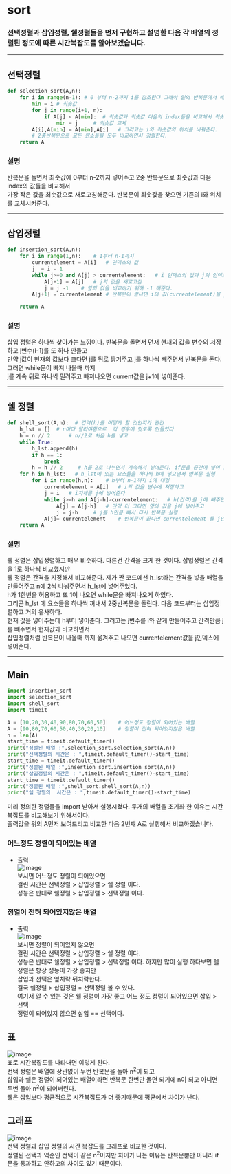 # sort  
### 선택정렬과 삽입정렬, 쉘정렬들을 먼저 구현하고 설명한 다음 각 배열의 정렬된 정도에 따른 시간복잡도를 알아보겠습니다.  
- - - 
## 선택정렬  
``` python 
def selection_sort(A,n):
    for i in range(n-1): # 0 부터 n-2까지 i를 참조한다 그래야 밑의 반복문에서 배열의 범위를 안 넘어간다
        min = i # 최솟값
        for j in range(i+1, n):  
            if A[j] < A[min]:  # 최솟값과 최솟값 다음의 index들을 비교해서 최솟값이 더 크다면
                min = j     # 최솟값 교체
        A[i],A[min] = A[min],A[i]   # 그리고는 i와 최솟값의 위치를 바꿔준다.
        # 2중반복문으로 모든 원소들을 모두 비교하면서 정렬한다.
    return A
```
### 설명  
반복문을 돌면서 최솟값에 0부터 n-2까지 넣어주고 2중 반복문으로 최솟값과 다음 index의 값들을 비교해서  
가장 작은 값을 최솟값으로 새로고침해준다. 반복문이 최솟값을 찾으면 기존의 i와 위치를 교체시켜준다.  
- - -
##  삽입정렬  
``` python
def insertion_sort(A,n):
    for i in range(1,n):    # 1부터 n-1까지
        currentelement = A[i]   # 인덱스의 값
        j  = i - 1  
        while j>=0 and A[j] > currentelement:   # i 인덱스의 값과 j의 인덱스 값을 비교 j가 더 크다면
            A[j+1] = A[j]   # j의 값을 새로고침
            j = j -1    # 앞의 값을 비교하기 위해 -1 해준다.
        A[j+1] = currentelement # 반복문이 끝나면 i의 값(currentelement)을 j+1에 넣어준다.

    return A
```
### 설명  
삽입 정렬은 하나씩 찾아가는 느낌이다. 반복문을 돌면서 먼저 현재의 값을 변수의 저장하고 j변수(i-1)를 또 하나 만들고  
만약 j값이 현재의 값보다 크다면 j를 뒤로 땅겨주고 j를 하나씩 빼주면서 반복문을 돈다. 그러면 while문이 빠져 나올때 까지  
j를 계속 뒤로 하나씩 밀려주고 빠져나오면 current값을 j+1에 넣어준다.  
- - -  
## 쉘 정렬  
``` python
def shell_sort(A,n):  # 간격(h)를 어떻게 할 것인지가 관건
    h_lst = []  # n마다 달라야함으로  각 경우에 맞도록 만들었다
    h = n // 2      # n//2로 처음 h를 넣고
    while True:
        h_lst.append(h)
        if h == 1:
            break
        h = h // 2     # h를 2로 나누면서 계속해서 넣어준다. if문을 중간에 넣어 1을 한번 참조하도록 하였다.
    for h in h_lst:   # h_lst에 있는 요소들을 하나씩 h에 넣으면서 반복문 실행
        for i in range(h,n):    # h부터 n-1까지 i에 대입
            currentelement = A[i]   # i의 값을 변수에 저장하고
            j = i   # i자체를 j에 넣어준다
            while j>=h and A[j-h]>currentelement:   # h(간격)을 j에 빼주면서 currentelement 와 비교
                A[j] = A[j-h]   # 만약 더 크다면 앞의 값을 j에 넣어주고
                j = j-h     # j를 h만큼 빼서 다시 반복문 실행
            A[j]= currentelement    # 반복문이 끝나면 currentelement 를 j인덱스에 넣어준다
    return A
```
### 설명  
쉘 정렬은 삽입정렬하고 매우 비슷하다. 다른건 간격을 크게 한 것이다. 삽입정렬은 간격을 1로 하나씩 비교했지만  
쉘 정렬은 간격을 지정해서 비교해준다. 제가 짠 코드에선 h_lst라는 간격을 넣을 배열을 만들어주고 n에 2씩 나눠주면서 h_lst에 넣어주었다.  
h가 1한번을 허용하고 또 1이 나오면 while문을 빠져나오게 하였다.  
그리곤 h_lst 에 요소들을 하나씩 꺼내서 2중반복문을 돌린다. 다음 코드부터는 삽입정렬하고 거의 유사하다.  
현재 값을 넣어주는데 h부터 넣어준다. 그러고는 j변수를 i와 같게 만들어주고 간격만큼 j를 뺴주면서 현재값과 비교하면서  
삽입정렬처럼 반복문이 나올때 까지 옮겨주고 나오면 currentelement값을 j인덱스에 넣어준다.  
- - -
## Main
``` python
import insertion_sort
import selection_sort
import shell_sort
import timeit

A = [10,20,30,40,90,80,70,60,50]    # 어느정도 정렬이 되어있는 배열
A = [90,80,70,60,50,40,30,20,10]    # 정렬이 전혀 되어있지않은 배열
n = len(A)
start_time = timeit.default_timer()
print("정렬된 배열 :",selection_sort.selection_sort(A,n))
print("선택정렬의 시간은 : ",timeit.default_timer()-start_time)
start_time = timeit.default_timer()
print("정렬된 배열 :",insertion_sort.insertion_sort(A,n))
print("삽입정렬의 시간은 : ",timeit.default_timer()-start_time)
start_time = timeit.default_timer()
print("정렬된 배열 :",shell_sort.shell_sort(A,n))
print("쉘 정렬의  시간은 : ",timeit.default_timer()-start_time)
```
미리 정의한 정렬들을 import 받아서 실행시켰다.
두개의 배열을 초기화 한 이유는 시간복잡도를 비교해보기 위해서이다.  
출력값을 위의 A먼저 보여드리고 비교한 다음 2번쨰 A로 실행해서 비교하겠습니다.  
### 어느정도 정렬이 되어있는 배열  
* 출력  
![image](https://user-images.githubusercontent.com/80373033/116665175-60f8a180-a9d4-11eb-8599-a766cb7af788.png)  
보시면 어느정도 정렬이 되어있으면   
걸린 시간은 선택정렬 > 삽입정렬 > 쉘 정렬 이다.  
성능은 반대로 쉘정렬 > 삽입정렬 > 선택정렬 이다.  
###  정열이 전혀 되어있지않은 배열  
* 출력  
![image](https://user-images.githubusercontent.com/80373033/116665103-4c1c0e00-a9d4-11eb-88d9-c0900ed012f8.png)  
보시면 정렬이 되어있지 않으면  
걸린 시간은 선택정렬 > 삽입정렬 > 쉘 정렬 이다.  
성능은 반대로 쉘정렬 > 삽입정렬 > 선택정렬 이다.
하지만 많이 실행 하다보면 쉘정렬은 항상 성능이 가장 좋지만  
삽입과 선택은 엎치락 뒤치락한다.  
결국 쉘정렬 > 삽입정렬 = 선택정렬 볼 수 있다.  
여기서 알 수 있는 것은 쉘 정렬이 가장 좋고 어느 정도 정렬이 되어있으면 삽입 > 선택  
정렬이 되어있지 않으면 삽입 == 선택이다.  

## 표  
![image](https://user-images.githubusercontent.com/80373033/116834188-ead48480-abf7-11eb-99b5-3bff1e076b0e.png)  
표로 시간복잡도를 나타내면 이렇게 된다.  
선택 정렬은 배열에 상관없이 두번 반복문을 돌아 n<sup>2</sup>이 되고  
삽입과 쉘은 정렬이 되어있는 배열이라면 반복문 한번만 돌면 되기에 n이 되고 아니면 두번 돌아 n<sup>2</sup>이 되어버린다.  
쉘은 삽입보다 평균적으로 시간복잡도가 더 좋기때문에 평균에서 차이가 난다.  
    
## 그래프  
![image](https://user-images.githubusercontent.com/80373033/116835786-f5464c80-abfe-11eb-8225-06f77180c145.png)  
선택 정렬과 삽입 정렬의 시간 복잡도를 그래프로 비교한 것이다.  
정렬된 선택과 역순인 선택이 같은 n<sup>2</sup>이지만 차이가 나는 이유는 반복문뿐만 아니라 if문을 통과하고 안하고의 차이도 있기 때문이다.  
